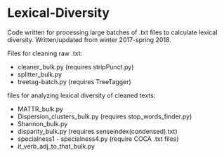 # Lexical-Diversity
Code written for processing large batches of .txt files to calculate lexical diversity. Written/updated from winter 2017-spring 2018.

Files for cleaning raw .txt:

 - cleaner_bulk.py (requires stripPunct.py)
 - splitter_bulk.py
 - treetag-batch.py (requires TreeTagger)

files for analyzing lexical diversity of cleaned texts:
 - MATTR_bulk.py
 - Dispersion_clusters_bulk.py (requires stop_words_finder.py)
 - Shannon_bulk.py
 - disparity_bulk.py (requires senseindex(condensed).txt)
 - specialness1 - specialness4.py (require COCA .txt files)
 - it_verb_adj_to_that_bulk.py
